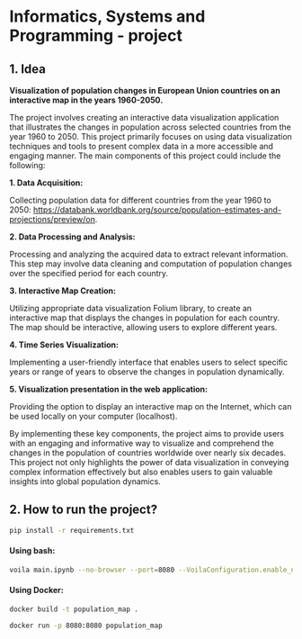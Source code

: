 # Informatics, Systems and Programming - project

## 1. Idea
**Visualization of population changes in European Union countries on an interactive map in the years 1960-2050.**

The project involves creating an interactive data visualization application that illustrates the changes in population across selected countries from the year 1960 to 2050. This project primarily focuses on using data visualization techniques and tools to present complex data in a more accessible and engaging manner. The main components of this project could include the following:

**1. Data Acquisition:**

Collecting population data for different countries from the year 1960 to 2050: https://databank.worldbank.org/source/population-estimates-and-projections/preview/on. 

**2. Data Processing and Analysis:**

Processing and analyzing the acquired data to extract relevant information. This step may involve data cleaning and computation of population changes over the specified period for each country.

**3. Interactive Map Creation:**

Utilizing appropriate data visualization Folium library, to create an interactive map that displays the changes in population for each country. The map should be interactive, allowing users to explore different years.

**4. Time Series Visualization:**

Implementing a user-friendly interface that enables users to select specific years or range of years to observe the changes in population dynamically. 

**5. Visualization presentation in the web application:**

Providing the option to display an interactive map on the Internet, which can be used locally on your computer (localhost).

By implementing these key components, the project aims to provide users with an engaging and informative way to visualize and comprehend the changes in the population of countries worldwide over nearly six decades. This project not only highlights the power of data visualization in conveying complex information effectively but also enables users to gain valuable insights into global population dynamics.

## 2. How to run the project?

```bash
pip install -r requirements.txt
```
#### Using bash:

```bash
voila main.ipynb --no-browser --port=8080 --VoilaConfiguration.enable_nbextensions=True
```

#### Using Docker:

```bash
docker build -t population_map .
````

```bash
docker run -p 8080:8080 population_map
```